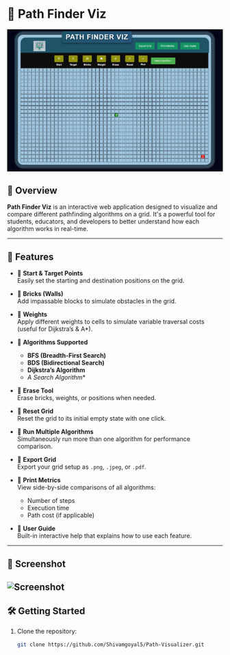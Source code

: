 # 🧭 Path Finder Viz

![Path Finder Viz Screenshot](./Screenshot%202025-07-07%20005346.png)

## 🚀 Overview

**Path Finder Viz** is an interactive web application designed to visualize and compare different pathfinding algorithms on a grid. It's a powerful tool for students, educators, and developers to better understand how each algorithm works in real-time.

---

## 🧰 Features

- 🔹 **Start & Target Points**  
  Easily set the starting and destination positions on the grid.

- 🔹 **Bricks (Walls)**  
  Add impassable blocks to simulate obstacles in the grid.

- 🔹 **Weights**  
  Apply different weights to cells to simulate variable traversal costs (useful for Dijkstra’s & A*).

- 🔹 **Algorithms Supported**
  - **BFS (Breadth-First Search)**
  - **BDS (Bidirectional Search)**
  - **Dijkstra’s Algorithm**
  - **A* Search Algorithm**

- 🔹 **Erase Tool**  
  Erase bricks, weights, or positions when needed.

- 🔹 **Reset Grid**  
  Reset the grid to its initial empty state with one click.

- 🔹 **Run Multiple Algorithms**  
  Simultaneously run more than one algorithm for performance comparison.

- 🔹 **Export Grid**  
  Export your grid setup as `.png`, `.jpeg`, or `.pdf`.

- 🔹 **Print Metrics**  
  View side-by-side comparisons of all algorithms:
  - Number of steps
  - Execution time
  - Path cost (if applicable)

- 🔹 **User Guide**  
  Built-in interactive help that explains how to use each feature.

---

## 📸 Screenshot

![Screenshot](./Screenshot%202025-07-07%012059.png)
---

## 🛠️ Getting Started

1. Clone the repository:
   ```bash
   git clone https://github.com/Shivamgoyal5/Path-Visualizer.git
